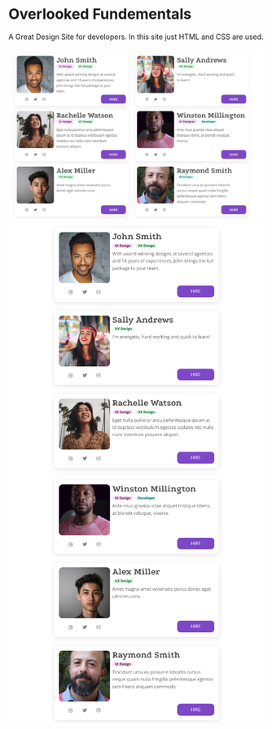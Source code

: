 # Overlooked Fundementals

A Great Design Site for developers. In this site just HTML and CSS are used.

![Design](./screenshot/the-design.jpg)
![Alt text](image.png)
![Alt text](image-1.png)